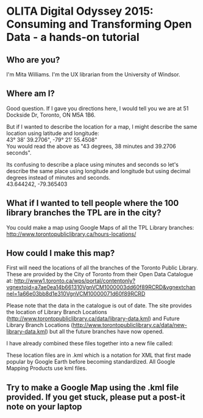 # OLITA Digital Odyssey 2015: Consuming and Transforming Open Data - a hands-on tutorial
  
## Who are you?
I'm Mita Williams. I'm the UX librarian from the University of Windsor.  

## Where am I?
Good question. If I gave you directions here, I would tell you we are at 51 Dockside Dr, Toronto, ON M5A 1B6.  
  
But if I wanted to describe the location for a map, I might describe the same location using latitude and longitude:  
43° 38' 39.2706", -79° 21' 55.4508"  
You would read the above as "43 degrees, 38 minutes and 39.2706 seconds".
  
Its confusing to describe a place using minutes and seconds so let's describe the same place using longitude and longitude but using decimal degrees instead of minutes and seconds.  
43.644242, -79.365403  
  
## What if I wanted to tell people where the 100 library branches the TPL are in the city? 
You could make a map using Google Maps of all the TPL Library branches: http://www.torontopubliclibrary.ca/hours-locations/  

## How could I make this map?
First will need the locations of all the branches of the Toronto Public Library. These are provided by the City of Toronto from their Open Data Catalogue at: http://www1.toronto.ca/wps/portal/contentonly?vgnextoid=a7ae0ea14b661310VgnVCM1000003dd60f89RCRD&vgnextchannel=1a66e03bb8d1e310VgnVCM10000071d60f89RCRD  
  
Please note that the data in the catalogue is out of date. The site provides the location of Library Branch Locations (http://www.torontopubliclibrary.ca/data/library-data.kml) and Future Library Branch Locations (http://www.torontopubliclibrary.ca/data/new-library-data.kml) but all the future branches have now opened.  

I have already combined these files together into a new file called:  


These location files are in .kml which is a notation for XML that first made popular by Google Earth before becoming standardized. All Google Mapping Products use kml files.  

## Try to make a Google Map using the .kml file provided. If you get stuck, please put a post-it note on your laptop
  
